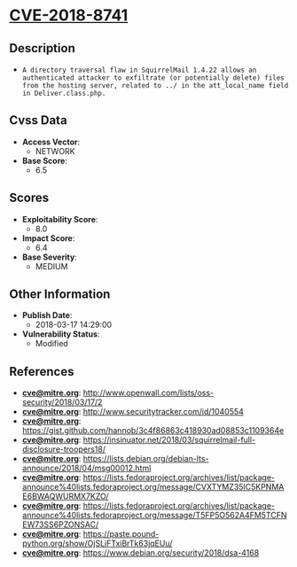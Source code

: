 
# [CVE-2018-8741](http://www.openwall.com/lists/oss-security/2018/03/17/2)

## Description

- `A directory traversal flaw in SquirrelMail 1.4.22 allows an authenticated attacker to exfiltrate (or potentially delete) files from the hosting server, related to ../ in the att_local_name field in Deliver.class.php.`

## Cvss Data

- **Access Vector**:
  - NETWORK
- **Base Score**:
  - 6.5

## Scores

- **Exploitability Score**:
  - 8.0
- **Impact Score**:
  - 6.4
- **Base Severity**:
  - MEDIUM

## Other Information

- **Publish Date**:
  - 2018-03-17 14:29:00
- **Vulnerability Status**:
  - Modified

## References

- **cve@mitre.org**: http://www.openwall.com/lists/oss-security/2018/03/17/2
- **cve@mitre.org**: http://www.securitytracker.com/id/1040554
- **cve@mitre.org**: https://gist.github.com/hannob/3c4f86863c418930ad08853c1109364e
- **cve@mitre.org**: https://insinuator.net/2018/03/squirrelmail-full-disclosure-troopers18/
- **cve@mitre.org**: https://lists.debian.org/debian-lts-announce/2018/04/msg00012.html
- **cve@mitre.org**: https://lists.fedoraproject.org/archives/list/package-announce%40lists.fedoraproject.org/message/CVXTYMZ35IC5KPNMAE6BWAQWURMX7KZO/
- **cve@mitre.org**: https://lists.fedoraproject.org/archives/list/package-announce%40lists.fedoraproject.org/message/T5FP5O562A4FM5TCFNEW73SS6PZONSAC/
- **cve@mitre.org**: https://paste.pound-python.org/show/OjSLiFTxiBrTk63jqEUu/
- **cve@mitre.org**: https://www.debian.org/security/2018/dsa-4168
